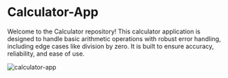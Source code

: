 # Calculator-App
Welcome to the Calculator repository! This calculator application is designed to handle basic arithmetic operations with robust error handling, including edge cases like division by zero. It is built to ensure accuracy, reliability, and ease of use.



![calculator-app](https://github.com/Talha-Here/Calculator-App/assets/96955565/821c079a-8095-49a4-8c32-728ff5f0ea75)

